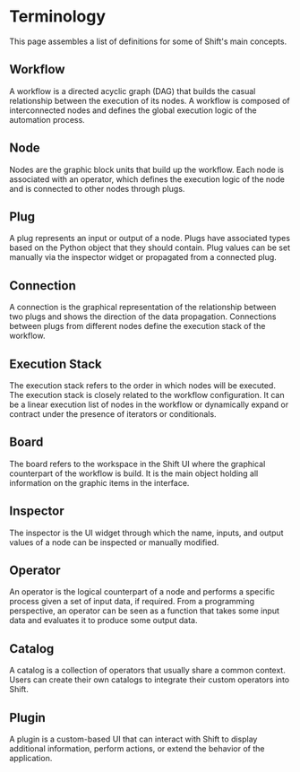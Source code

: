# Terminology

This page assembles a list of definitions for some of Shift's main concepts.

## Workflow

A workflow is a directed acyclic graph (DAG) that builds the casual relationship between the execution of its nodes. A workflow is composed of interconnected nodes and defines the global execution logic of the automation process.

## Node

Nodes are the graphic block units that build up the workflow. Each node is associated with an operator, which defines the execution logic of the node and is connected to other nodes through plugs.

## Plug

A plug represents an input or output of a node. Plugs have associated types based on the Python object that they should contain. Plug values can be set manually via the inspector widget or propagated from a connected plug.

## Connection

A connection is the graphical representation of the relationship between two plugs and shows the direction of the data propagation. Connections between plugs from different nodes define the execution stack of the workflow. 

## Execution Stack

The execution stack refers to the order in which nodes will be executed. The execution stack is closely related to the workflow configuration. It can be a linear execution list of nodes in the workflow or dynamically expand or contract under the presence of iterators or conditionals. 

## Board

The board refers to the workspace in the Shift UI where the graphical counterpart of the workflow is build. It is the main object holding all information on the graphic items in the interface.

## Inspector

The inspector is the UI widget through which the name, inputs, and output values of a node can be inspected or manually modified.

## Operator

An operator is the logical counterpart of a node and performs a specific process given a set of input data, if required. From a programming perspective, an operator can be seen as a function that takes some input data and evaluates it to produce some output data.

## Catalog

A catalog is a collection of operators that usually share a common context.  Users can create their own catalogs to integrate their custom operators into Shift.

## Plugin

A plugin is a custom-based UI that can interact with Shift to display additional information, perform actions, or extend the behavior of the application.
